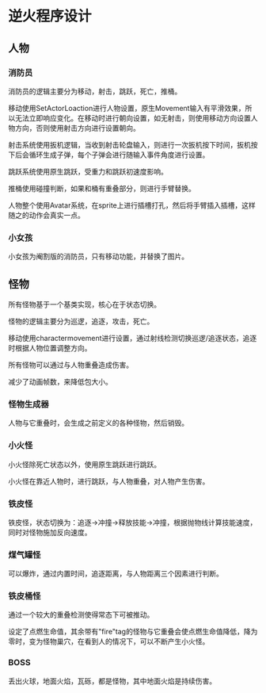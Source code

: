 # 逆火程序设计

## 人物

### 消防员

消防员的逻辑主要分为移动，射击，跳跃，死亡，推桶。

移动使用SetActorLoaction进行人物设置，原生Movement输入有平滑效果，所以无法立即响应变化。在移动时进行朝向设置，如无射击，则使用移动方向设置人物方向，否则使用射击方向进行设置朝向。

射击系统使用扳机逻辑，当收到射击轮盘输入，则进行一次扳机按下时间，扳机按下后会循环生成子弹，每个子弹会进行随输入事件角度进行设置。

跳跃系统使用原生跳跃，受重力和跳跃初速度影响。

推桶使用碰撞判断，如果和桶有重叠部分，则进行手臂替换。

人物整个使用Avatar系统，在sprite上进行插槽打孔，然后将手臂插入插槽，这样随之的动作会真实一点。

### 小女孩

小女孩为阉割版的消防员，只有移动功能，并替换了图片。

## 怪物

所有怪物基于一个基类实现，核心在于状态切换。

怪物的逻辑主要分为巡逻，追逐，攻击，死亡。

移动使用charactermovement进行设置，通过射线检测切换巡逻/追逐状态，追逐时根据人物位置调整方向。

所有怪物可以通过与人物重叠造成伤害。

减少了动画帧数，来降低包大小。

### 怪物生成器

人物与它重叠时，会生成之前定义的各种怪物，然后销毁。

### 小火怪

小火怪除死亡状态以外，使用原生跳跃进行跳跃。

小火怪在靠近人物时，进行跳跃，与人物重叠，对人物产生伤害。

### 铁皮怪

铁皮怪，状态切换为：追逐->冲撞->释放技能->冲撞，根据抛物线计算技能速度，同时对怪物施加反向速度。

### 煤气罐怪

可以爆炸，通过内置时间，追逐距离，与人物距离三个因素进行判断。

### 铁皮桶怪

通过一个较大的重叠检测使得常态下可被推动。

设定了点燃生命值，其余带有"fire"tag的怪物与它重叠会使点燃生命值降低，降为零时，变为怪物巢穴，在看到人的情况下，可以不断产生小火怪。

### BOSS

丢出火球，地面火焰，瓦砾，都是怪物，其中地面火焰是持续伤害。

